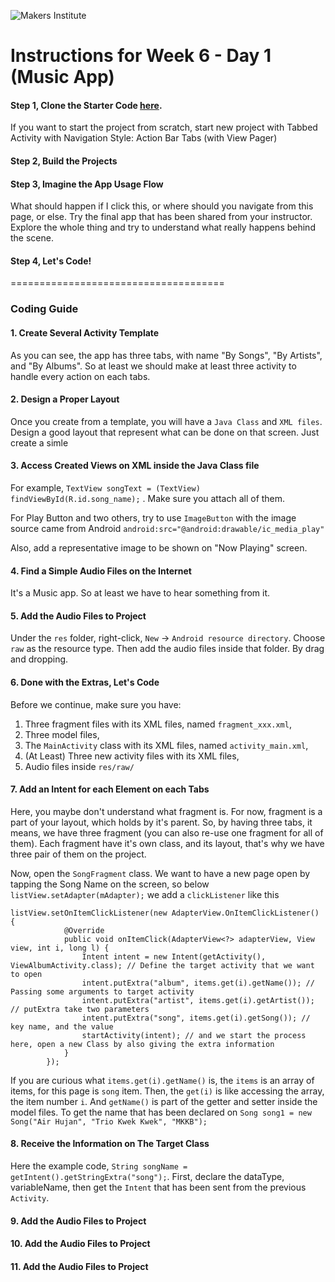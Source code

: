 ![Makers Institute](https://makersinstitute.id/img/logo-makersinstitute.png)

# Instructions for Week 6 - Day 1 (Music App)

#### Step 1, Clone the Starter Code [here](https://github.com/makersinstitute/MusicApp). 
If you want to start the project from scratch, start new project with Tabbed Activity with Navigation Style: Action Bar Tabs (with View Pager)

#### Step 2, Build the Projects

#### Step 3, Imagine the App Usage Flow
What should happen if I click this, or where should you navigate from this page, or else. Try the final app that has been shared from your instructor. Explore the whole thing and try to understand what really happens behind the scene.

#### Step 4, Let's Code!

=====================================

### Coding Guide

#### 1. Create Several Activity Template

As you can see, the app has three tabs, with name "By Songs", "By Artists", and "By Albums". So at least we should make at least three activity to handle every action on each tabs.

#### 2. Design a Proper Layout

Once you create from a template, you will have a `Java Class` and  `XML files`. Design a good layout that represent what can be done on that screen. Just create a simle

#### 3. Access Created Views on XML inside the Java Class file

For example, `TextView songText = (TextView) findViewById(R.id.song_name);` . Make sure you attach all of them.

For Play Button and two others, try to use `ImageButton` with the image source came from Android `android:src="@android:drawable/ic_media_play"`

Also, add a representative image to be shown on "Now Playing" screen.

#### 4. Find a Simple Audio Files on the Internet

It's a Music app. So at least we have to hear something from it.

#### 5. Add the Audio Files to Project

Under the `res` folder, right-click, `New` -> `Android resource directory`. Choose `raw` as the resource type. Then add the audio files inside that folder. By drag and dropping.

#### 6. Done with the Extras, Let's Code

Before we continue, make sure you have:
1. Three fragment files with its XML files, named `fragment_xxx.xml`,
2. Three model files,
3. The `MainActivity` class with its XML files, named `activity_main.xml`,
2. (At Least) Three new activity files with its XML files,
3. Audio files inside `res/raw/`


#### 7. Add an Intent for each Element on each Tabs

Here, you maybe don't understand what fragment is. For now, fragment is a part of your layout, which holds by it's parent. So, by having three tabs, it means, we have three fragment (you can also re-use one fragment for all of them). Each fragment have it's own class, and its layout, that's why we have three pair of them on the project.

Now, open the `SongFragment` class. We want to have a new page open by tapping the Song Name on the screen, so below `listView.setAdapter(mAdapter);` we add a `clickListener` like this

```
listView.setOnItemClickListener(new AdapterView.OnItemClickListener() {
            @Override
            public void onItemClick(AdapterView<?> adapterView, View view, int i, long l) {
                Intent intent = new Intent(getActivity(), ViewAlbumActivity.class); // Define the target activity that we want to open
                intent.putExtra("album", items.get(i).getName()); // Passing some arguments to target activity
                intent.putExtra("artist", items.get(i).getArtist()); // putExtra take two parameters
                intent.putExtra("song", items.get(i).getSong()); // key name, and the value
                startActivity(intent); // and we start the process here, open a new Class by also giving the extra information
            }
        });
```

If you are curious what `items.get(i).getName()` is, the `items` is an array of items, for this page is `song` item. Then, the `get(i)` is like accessing the array, the item number `i`. And `getName()` is part of the getter and setter inside the model files. To get the name that has been declared on `Song song1 = new Song("Air Hujan", "Trio Kwek Kwek", "MKKB");`

#### 8. Receive the Information on The Target Class

Here the example code, `String songName = getIntent().getStringExtra("song");`. First, declare the dataType, variableName, then get the `Intent` that has been sent from the previous `Activity`.

#### 9. Add the Audio Files to Project
#### 10. Add the Audio Files to Project
#### 11. Add the Audio Files to Project